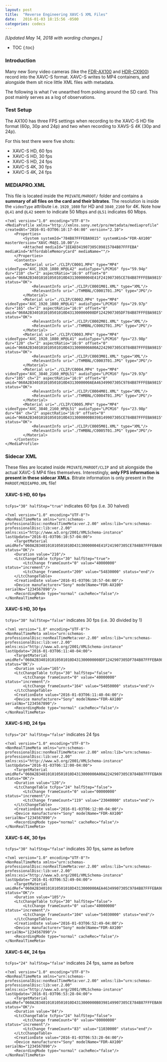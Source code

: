 ```yaml
---
layout: post
title:  "Reverse Engineering XAVC-S XML Files"
date:   2016-01-03 18:15:56 -0500
categories: codecs
---
```


*[Updated May 14, 2018 with wording changes.]*

* TOC
{:toc}

### Introduction

Many new Sony video cameras (like the [FDR-AX100](http://www.sony.com/electronics/handycam-camcorders/fdr-ax100) and [HDR-CX900](http://www.sony.com/electronics/handycam-camcorders/hdr-cx900)) record into the XAVC-S format. XAVC-S writes to MP4 containers, and alongside them sit nice little XML files with metadata.

The following is what I've unearthed from poking around the SD card. This post mainly serves as a log of observations.

### Test Setup

The AX100 has three FPS settings when recording to the XAVC-S HD file format (60p, 30p and 24p) and two when recording to XAVS-S 4K (30p and 24p).

For this test there were five shots:

* XAVC-S HD, 60 fps
* XAVC-S HD, 30 fps
* XAVC-S HD, 24 fps
* XAVC-S 4K, 30 fps
* XAVC-S 4K, 24 fps

### MEDIAPRO.XML
This file is located inside the `PRIVATE/M4ROOT/` folder and contains a **summary of all files on the card and their bitrates**. The resolution is inside the `videoType` attribute i.e. `1920_1080` for HD and `3840_2160` for 4K. Note how `@L41` and `@L42` seem to indicate 50 Mbps and `@L51` indicates 60 Mbps.

~~~
<?xml version="1.0" encoding="UTF-8"?>
<MediaProfile xmlns="http://xmlns.sony.net/pro/metadata/mediaprofile" createdAt="2016-01-03T06:10:17-04:00" version="2.10">
	<Properties>
		<System systemId="784B87FFFEBA9815" systemKind="FDR-AX100" masterVersion="XAVC-M4@1.10.00"/>
		<Attached mediaId="1EEAD341907305C09815784B87FFFEBA" mediaKind="AffordableMemoryCard" mediaName=""/>
	</Properties>
	<Contents>
		<Material uri="./CLIP/C0001.MP4" type="MP4" videoType="AVC_1920_1080_HP@L42" audioType="LPCM16" fps="59.94p" dur="210" ch="2" aspectRatio="16:9" offset="0" umid="060A2B340101010501010D43130000004E41F241907305CE784B87FFFEBA9815" status="OK">
			<RelevantInfo uri="./CLIP/C0001M01.XML" type="XML"/>
			<RelevantInfo uri="./THMBNL/C0001T01.JPG" type="JPG"/>
		</Material>
		<Material uri="./CLIP/C0002.MP4" type="MP4" videoType="AVC_1920_1080_HP@L41" audioType="LPCM16" fps="29.97p" dur="165" ch="2" aspectRatio="16:9" offset="0" umid="060A2B340101010501010D431300000008DF1242907305DF784B87FFFEBA9815" status="OK">
			<RelevantInfo uri="./CLIP/C0002M01.XML" type="XML"/>
			<RelevantInfo uri="./THMBNL/C0002T01.JPG" type="JPG"/>
		</Material>
		<Material uri="./CLIP/C0003.MP4" type="MP4" videoType="AVC_1920_1080_HP@L41" audioType="LPCM16" fps="23.98p" dur="120" ch="2" aspectRatio="16:9" offset="0" umid="060A2B340101010501010D4313000000A00A2242907305C0784B87FFFEBA9815" status="OK">
			<RelevantInfo uri="./CLIP/C0003M01.XML" type="XML"/>
			<RelevantInfo uri="./THMBNL/C0003T01.JPG" type="JPG"/>
		</Material>
		<Material uri="./CLIP/C0004.MP4" type="MP4" videoType="AVC_3840_2160_HP@L51" audioType="LPCM16" fps="29.97p" dur="105" ch="2" aspectRatio="16:9" offset="0" umid="060A2B340101010501010D4313000000AEA46349907305C9784B87FFFEBA9815" status="OK">
			<RelevantInfo uri="./CLIP/C0004M01.XML" type="XML"/>
			<RelevantInfo uri="./THMBNL/C0004T01.JPG" type="JPG"/>
		</Material>
		<Material uri="./CLIP/C0005.MP4" type="MP4" videoType="AVC_3840_2160_HP@L51" audioType="LPCM16" fps="23.98p" dur="84" ch="2" aspectRatio="16:9" offset="0" umid="060A2B340101010501010D4313000000B0398149907305CE784B87FFFEBA9815" status="OK">
			<RelevantInfo uri="./CLIP/C0005M01.XML" type="XML"/>
			<RelevantInfo uri="./THMBNL/C0005T01.JPG" type="JPG"/>
		</Material>
	</Contents>
</MediaProfile>
~~~

### Sidecar XML

These files are located inside `PRIVATE/M4ROOT/CLIP` and sit alongside the actual XAVC-S MP4 files themselves. Interestingly, **only FPS information is present in these sidecar XMLs**. Bitrate information is only present in the `M4ROOT/MEDIAPRO.XML` file!

#### XAVC-S HD, 60 fps
`tcFps="30" halfStep="true"` indicates 60 fps (i.e. 30 halved)

~~~
<?xml version="1.0" encoding="UTF-8"?>
<NonRealTimeMeta xmlns="urn:schemas-professionalDisc:nonRealTimeMeta:ver.2.00" xmlns:lib="urn:schemas-professionalDisc:lib:ver.2.00" xmlns:xsi="http://www.w3.org/2001/XMLSchema-instance" lastUpdate="2016-01-03T06:10:57-04:00">
	<TargetMaterial umidRef="060A2B340101010501010D43130000004E41F241907305CE784B87FFFEBA9815" status="OK"/>
	<Duration value="210"/>
	<LtcChangeTable tcFps="30" halfStep="true">
		<LtcChange frameCount="0" value="40000000" status="increment"/>
		<LtcChange frameCount="209" value="54830000" status="end"/>
	</LtcChangeTable>
	<CreationDate value="2016-01-03T06:10:57-04:00"/>
	<Device manufacturer="Sony" modelName="FDR-AX100" serialNo="1234567890"/>
	<RecordingMode type="normal" cacheRec="false"/>
</NonRealTimeMeta>
~~~


#### XAVC-S HD, 30 fps
`tcFps="30" halfStep="false"` indicates 30 fps (i.e. 30 divided by 1)

~~~
<?xml version="1.0" encoding="UTF-8"?>
<NonRealTimeMeta xmlns="urn:schemas-professionalDisc:nonRealTimeMeta:ver.2.00" xmlns:lib="urn:schemas-professionalDisc:lib:ver.2.00" xmlns:xsi="http://www.w3.org/2001/XMLSchema-instance" lastUpdate="2016-01-03T06:11:40-04:00">
	<TargetMaterial umidRef="060A2B340101010501010D431300000008DF1242907305DF784B87FFFEBA9815" status="OK"/>
	<Duration value="165"/>
	<LtcChangeTable tcFps="30" halfStep="false">
		<LtcChange frameCount="0" value="40000000" status="increment"/>
		<LtcChange frameCount="164" value="54050000" status="end"/>
	</LtcChangeTable>
	<CreationDate value="2016-01-03T06:11:40-04:00"/>
	<Device manufacturer="Sony" modelName="FDR-AX100" serialNo="1234567890"/>
	<RecordingMode type="normal" cacheRec="false"/>
</NonRealTimeMeta>
~~~

#### XAVC-S HD, 24 fps
`tcFps="24" halfStep="false"` indicates 24 fps

~~~
<?xml version="1.0" encoding="UTF-8"?>
<NonRealTimeMeta xmlns="urn:schemas-professionalDisc:nonRealTimeMeta:ver.2.00" xmlns:lib="urn:schemas-professionalDisc:lib:ver.2.00" xmlns:xsi="http://www.w3.org/2001/XMLSchema-instance" lastUpdate="2016-01-03T06:12:00-04:00">
	<TargetMaterial umidRef="060A2B340101010501010D4313000000A00A2242907305C0784B87FFFEBA9815" status="OK"/>
	<Duration value="120"/>
	<LtcChangeTable tcFps="24" halfStep="false">
		<LtcChange frameCount="0" value="00000000" status="increment"/>
		<LtcChange frameCount="119" value="23040000" status="end"/>
	</LtcChangeTable>
	<CreationDate value="2016-01-03T06:12:00-04:00"/>
	<Device manufacturer="Sony" modelName="FDR-AX100" serialNo="1234567890"/>
	<RecordingMode type="normal" cacheRec="false"/>
</NonRealTimeMeta>
~~~

#### XAVC-S 4K, 30 fps
`tcFps="30" halfStep="false"` indicates 30 fps, same as before

~~~
<?xml version="1.0" encoding="UTF-8"?>
<NonRealTimeMeta xmlns="urn:schemas-professionalDisc:nonRealTimeMeta:ver.2.00" xmlns:lib="urn:schemas-professionalDisc:lib:ver.2.00" xmlns:xsi="http://www.w3.org/2001/XMLSchema-instance" lastUpdate="2016-01-03T06:52:49-04:00">
	<TargetMaterial umidRef="060A2B340101010501010D4313000000AEA46349907305C9784B87FFFEBA9815" status="OK"/>
	<Duration value="105"/>
	<LtcChangeTable tcFps="30" halfStep="false">
		<LtcChange frameCount="0" value="40000000" status="increment"/>
		<LtcChange frameCount="104" value="54030000" status="end"/>
	</LtcChangeTable>
	<CreationDate value="2016-01-03T06:52:49-04:00"/>
	<Device manufacturer="Sony" modelName="FDR-AX100" serialNo="1234567890"/>
	<RecordingMode type="normal" cacheRec="false"/>
</NonRealTimeMeta>
~~~

#### XAVC-S 4K, 24 fps
`tcFps="24" halfStep="false"` indicates 24 fps, same as before

~~~
<?xml version="1.0" encoding="UTF-8"?>
<NonRealTimeMeta xmlns="urn:schemas-professionalDisc:nonRealTimeMeta:ver.2.00" xmlns:lib="urn:schemas-professionalDisc:lib:ver.2.00" xmlns:xsi="http://www.w3.org/2001/XMLSchema-instance" lastUpdate="2016-01-03T06:53:28-04:00">
	<TargetMaterial umidRef="060A2B340101010501010D4313000000B0398149907305CE784B87FFFEBA9815" status="OK"/>
	<Duration value="84"/>
	<LtcChangeTable tcFps="24" halfStep="false">
		<LtcChange frameCount="0" value="00000000" status="increment"/>
		<LtcChange frameCount="83" value="11030000" status="end"/>
	</LtcChangeTable>
	<CreationDate value="2016-01-03T06:53:28-04:00"/>
	<Device manufacturer="Sony" modelName="FDR-AX100" serialNo="1234567890"/>
	<RecordingMode type="normal" cacheRec="false"/>
</NonRealTimeMeta>
~~~
